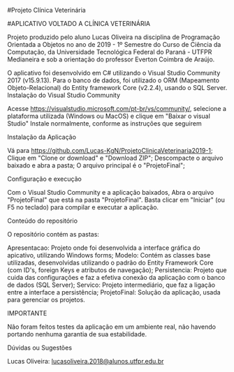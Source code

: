 #Projeto Clínica Veterinária

#APLICATIVO VOLTADO A CLÍNICA VETERINÁRIA

Projeto produzido pelo aluno Lucas Oliveira na disciplina de Programação Orientada a Objetos no ano de 2019 - 1º Semestre do Curso de Ciência da Computação, da Universidade Tecnológica Federal do Paraná - UTFPR Medianeira e sob a orientação do professor Everton Coimbra de Araújo.

O aplicativo foi desenvolvido em C# utilizando o Visual Studio Community 2017 (v15.9.13). Para o banco de dados, foi utilizado o ORM (Mapeamento Objeto-Relacional) do Entity framework Core (v2.2.4), usando o SQL Server. Instalação do Visual Studio Community

Acesse https://visualstudio.microsoft.com/pt-br/vs/community/, selecione a plataforma utilizada (Windows ou MacOS) e clique em "Baixar o visual Studio"
Instale normalmente, conforme as instruções que seguirem

Instalação da Aplicação

Vá para https://github.com/Lucas-KgN/ProjetoClinicaVeterinaria2019-1;
Clique em "Clone or download" e "Download ZIP";
Descompacte o arquivo baixado e abra a pasta;
O arquivo principal é o "ProjetoFinal";

Configuração e execução

Com o Visual Studio Community e a aplicação baixados, Abra o arquivo "ProjetoFinal" que está na pasta "ProjetoFinal". 
Basta clicar em "Iniciar" (ou F5 no teclado) para compilar e executar a aplicação.

Conteúdo do repositório

O repositório contém as pastas:

Apresentacao: Projeto onde foi desenvolvida a interface gráfica do apicativo, utilizando Windows forms;
Modelo: Contém as classes base utilizadas, desenvolvidas utilizando o padrão do Entity Framework Core (com ID's, foreign Keys e atributos de navegação);
Persistencia: Projeto que cuida das configurações e faz a efetiva conexão da aplicação com o banco de dados (SQL Server);
Servico: Projeto intermediário, que faz a ligação entre a interface a persistência;
ProjetoFinal: Solução da aplicação, usada para gerenciar os projetos.

IMPORTANTE

Não foram feitos testes da aplicação em um ambiente real, não havendo portando nenhuma garantia de sua estabilidade.

Dúvidas ou Sugestões

Lucas Oliveira: lucasoliveira.2018@alunos.utfpr.edu.br
